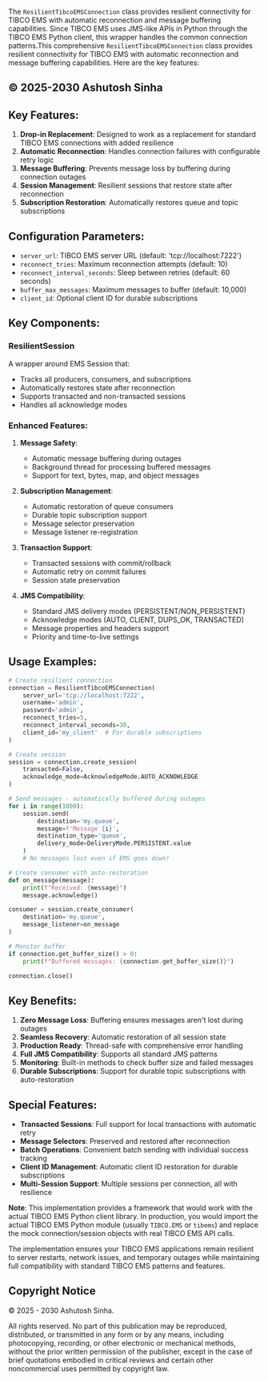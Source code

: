The `ResilientTibcoEMSConnection` class provides resilient connectivity for TIBCO EMS with automatic reconnection and message buffering capabilities. Since TIBCO EMS uses JMS-like APIs in Python through the TIBCO EMS Python client, this wrapper handles the common connection patterns.This comprehensive `ResilientTibcoEMSConnection` class provides resilient connectivity for TIBCO EMS with automatic reconnection and message buffering capabilities. Here are the key features:

## © 2025-2030 Ashutosh Sinha


## Key Features:

1. **Drop-in Replacement**: Designed to work as a replacement for standard TIBCO EMS connections with added resilience
2. **Automatic Reconnection**: Handles connection failures with configurable retry logic
3. **Message Buffering**: Prevents message loss by buffering during connection outages
4. **Session Management**: Resilient sessions that restore state after reconnection
5. **Subscription Restoration**: Automatically restores queue and topic subscriptions

## Configuration Parameters:

- `server_url`: TIBCO EMS server URL (default: 'tcp://localhost:7222')
- `reconnect_tries`: Maximum reconnection attempts (default: 10)
- `reconnect_interval_seconds`: Sleep between retries (default: 60 seconds)
- `buffer_max_messages`: Maximum messages to buffer (default: 10,000)
- `client_id`: Optional client ID for durable subscriptions

## Key Components:

### ResilientSession
A wrapper around EMS Session that:
- Tracks all producers, consumers, and subscriptions
- Automatically restores state after reconnection
- Supports transacted and non-transacted sessions
- Handles all acknowledge modes

### Enhanced Features:

1. **Message Safety**:
   - Automatic message buffering during outages
   - Background thread for processing buffered messages
   - Support for text, bytes, map, and object messages

2. **Subscription Management**:
   - Automatic restoration of queue consumers
   - Durable topic subscription support
   - Message selector preservation
   - Message listener re-registration

3. **Transaction Support**:
   - Transacted sessions with commit/rollback
   - Automatic retry on commit failures
   - Session state preservation

4. **JMS Compatibility**:
   - Standard JMS delivery modes (PERSISTENT/NON_PERSISTENT)
   - Acknowledge modes (AUTO, CLIENT, DUPS_OK, TRANSACTED)
   - Message properties and headers support
   - Priority and time-to-live settings

## Usage Examples:

```python
# Create resilient connection
connection = ResilientTibcoEMSConnection(
    server_url='tcp://localhost:7222',
    username='admin',
    password='admin',
    reconnect_tries=5,
    reconnect_interval_seconds=30,
    client_id='my_client'  # For durable subscriptions
)

# Create session
session = connection.create_session(
    transacted=False,
    acknowledge_mode=AcknowledgeMode.AUTO_ACKNOWLEDGE
)

# Send messages - automatically buffered during outages
for i in range(1000):
    session.send(
        destination='my.queue',
        message=f'Message {i}',
        destination_type='queue',
        delivery_mode=DeliveryMode.PERSISTENT.value
    )
    # No messages lost even if EMS goes down!

# Create consumer with auto-restoration
def on_message(message):
    print(f"Received: {message}")
    message.acknowledge()

consumer = session.create_consumer(
    destination='my.queue',
    message_listener=on_message
)

# Monitor buffer
if connection.get_buffer_size() > 0:
    print(f"Buffered messages: {connection.get_buffer_size()}")

connection.close()
```

## Key Benefits:

1. **Zero Message Loss**: Buffering ensures messages aren't lost during outages
2. **Seamless Recovery**: Automatic restoration of all session state
3. **Production Ready**: Thread-safe with comprehensive error handling
4. **Full JMS Compatibility**: Supports all standard JMS patterns
5. **Monitoring**: Built-in methods to check buffer size and failed messages
6. **Durable Subscriptions**: Support for durable topic subscriptions with auto-restoration

## Special Features:

- **Transacted Sessions**: Full support for local transactions with automatic retry
- **Message Selectors**: Preserved and restored after reconnection
- **Batch Operations**: Convenient batch sending with individual success tracking
- **Client ID Management**: Automatic client ID restoration for durable subscriptions
- **Multi-Session Support**: Multiple sessions per connection, all with resilience

**Note**: This implementation provides a framework that would work with the actual TIBCO EMS Python client library. In production, you would import the actual TIBCO EMS Python module (usually `TIBCO.EMS` or `tibems`) and replace the mock connection/session objects with real TIBCO EMS API calls.

The implementation ensures your TIBCO EMS applications remain resilient to server restarts, network issues, and temporary outages while maintaining full compatibility with standard TIBCO EMS patterns and features.


## Copyright Notice

© 2025 - 2030 Ashutosh Sinha.

All rights reserved. No part of this publication may be reproduced, distributed, or transmitted in any form or by any means, including photocopying, recording, or other electronic or mechanical methods, without the prior written permission of the publisher, except in the case of brief quotations embodied in critical reviews and certain other noncommercial uses permitted by copyright law.
